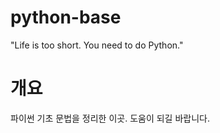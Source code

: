 # python-base
"Life is too short. You need to do Python."
    
# 개요
파이썬 기초 문법을 정리한 이곳. 도움이 되길 바랍니다.



